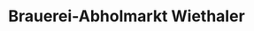 ---
title: "Brauerei-Abholmarkt Wiethaler"
url: /lauf-a-d-pegnitz/brauerei-abholmarkt-wiethaler/
shop: Getränke
---